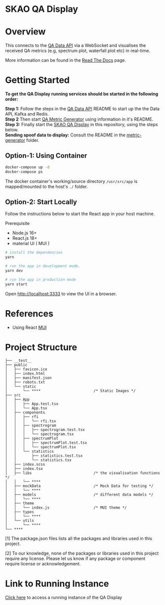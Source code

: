 # SKAO QA Display

# Overview

This connects to the [QA Data API](https://gitlab.com/ska-telescope/ska-sdp-qa-data-api) via a WebSocket and visualises the received QA metrics (e.g, spectrum plot, waterfall plot etc) in real-time.

More information can be found in the [Read The Docs](https://developer.skao.int/projects/ska-sdp-qa-data-api/en/latest/index.html) page.

# Getting Started

**To get the QA Display running services should be started in the following order:**

**Step 1:** Follow the steps in the [QA Data API](https://gitlab.com/ska-telescope/ska-sdp-qa-data-api) README to start up the the Data API, Kafka and Redis.\
**Step 2** Then start [QA Metric Generator](https://gitlab.com/ska-telescope/ska-sdp-qa-metric-generator) using information in it's README.\
**Step 3:** Finally start the [SKAO QA Display](https://gitlab.com/ska-telescope/sdp/ska-sdp-qa-display) in this repository, using the steps below.\
**Sending spoof data to display:** Consult the README in the [metric-generator](https://gitlab.com/ska-telescope/ska-sdp-qa-metric-generator/-/tree/main/metric-generator) folder.

## Option-1: Using Container

```bash
docker-compose up -d
docker-compose ps
```

The docker container's working/source directory `/usr/src/app` is mapped/mounted to the host's `./` folder.

## Option-2: Start Locally

Follow the instructions below to start the React app in your host machine.

Prerequisite

- Node.js 16+
- React.js 18+
- material UI ( MUI )

```bash
# install the dependencies
yarn

# run the app in development mode.
yarn dev

# run the app in production mode
yarn start
```

Open [http://localhost:3333](http://localhost:3333) to view the UI in a browser.

# References

- Using React [MUI](https://mui.com)

# Project Structure

```
├── __test__
├── public
│   ├── favicon.ico
│   ├── index.html
│   ├── manifest.json
│   ├── robots.txt
│   └── static
│       └── ****                        /* Static Images */
├── src
│   ├── App
│   │   ├── App.test.tsx
│   │   └── App.tsx
│   ├── components
│   │   ├── rfi
│   │   │   └── rfi.tsx
│   │   ├── spectrogram
│   │   │   ├── spectrogram.test.tsx
│   │   │   └── spectrogram.tsx
│   │   ├── spectrumPlot
│   │   │   ├── spectrumPlot.test.tsx
│   │   │   └── spectrumPlot.tsx
│   │   └── statistics
│   │       ├── statistics.test.tsx
│   │       └── statistics.tsx
│   ├── index.scss
│   ├── index.tsx
│   ├── libs                            /* the visualisation functions */
│   │   └── ****
│   ├── mockData                        /* Mock Data for testing */
│   │   └── ****                        
│   ├── models                          /* different data models */
│   │   └── ****
│   ├── theme
│   │   └── index.js                    /* MUI theme */
│   ├── types
│   │   └── ****
│   └── utils
│       └── ****
└── ****
```

[1] The package.json files lists all the packages and libraries used in this project.

[2] To our knowledge, none of the packages or libraries used in this project require any license. Please let us know if any package or component require license or acknowledgement.


# Link to Running Instance

[Click here](https://sdhp.stfc.skao.int/dp-naledi/qa/display/) to access a running instance of the QA Display


